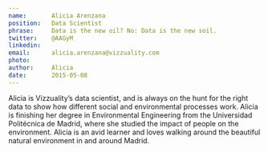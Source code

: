 ```yaml
---
name:       Alicia Arenzana
position:   Data Scientist
phrase:     Data is the new oil? No: Data is the new soil.
twitter:    @AAGyM
linkedin:   
email:      alicia.arenzana@vizzuality.com
photo:      
author:     Alicia
date:       2015-05-08
---
```


 Alicia is Vizzuality’s data scientist, and is always on the hunt for the right data to show how different social and environmental processes work. Alicia is finishing her degree in Environmental Engineering from the Universidad Politécnica de Madrid, where she studied the impact of people on the environment. Alicia is an avid learner and loves walking around the beautiful natural environment in and around Madrid.